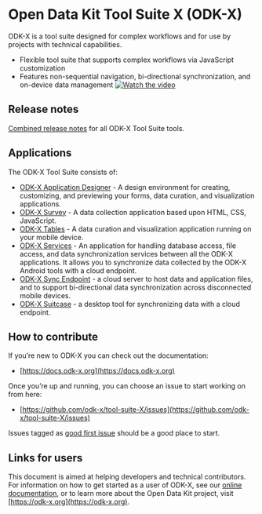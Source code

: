 # Open Data Kit Tool Suite X (ODK-X)

ODK-X is a tool suite designed for complex workflows and for use by projects with technical capabilities.

- Flexible tool suite that supports complex workflows via JavaScript customization
- Features non-sequential navigation, bi-directional synchronization, and on-device data management
  [![Watch the video](https://img.youtube.com/vi/watch?v=fdfkTH-Wm2w&list=PLIYnQe46znLWXvhB57llCqPr7tE2yRlFF/default.jpg)](https://www.youtube.com/watch?v=fdfkTH-Wm2w&list=PLIYnQe46znLWXvhB57llCqPr7tE2yRlFF)

## Release notes
[Combined release notes](https://github.com/odk-x/tool-suite-X/wiki/ODK-X-Tool-Suite-Release-Notes) for all ODK-X Tool Suite tools.

## Applications
The ODK-X Tool Suite consists of:
- [ODK-X Application Designer](https://github.com/odk-x/app-designer) - A design environment for creating, customizing, and previewing your forms, data curation, and visualization applications.
- [ODK-X Survey](https://github.com/odk-x/survey) - A data collection application based upon HTML, CSS, JavaScript.
- [ODK-X Tables](https://github.com/odk-x/tables) - A data curation and visualization application running on your mobile device.
- [ODK-X Services](https://github.com/odk-x/services) - An application for handling database access, file access, and data synchronization services between all the ODK-X applications. It allows you to synchronize data collected by the ODK-X Android tools with a cloud endpoint.
- [ODK-X Sync Endpoint](https://github.com/odk-x/sync-endpoint) - a cloud server to host data and application files, and to support bi-directional data synchronization across disconnected mobile devices.
- [ODK-X Suitcase](https://github.com/odk-x/suitcase) - a desktop tool for synchronizing data with a cloud endpoint.

## How to contribute
If you’re new to ODK-X you can check out the documentation:
- [https://docs.odk-x.org](https://docs.odk-x.org)

Once you’re up and running, you can choose an issue to start working on from here: 
- [https://github.com/odk-x/tool-suite-X/issues](https://github.com/odk-x/tool-suite-X/issues)

Issues tagged as [good first issue](https://github.com/odk-x/tool-suite-X/issues?q=is%3Aissue+is%3Aopen+label%3A%22good+first+issue%22) should be a good place to start.

## Links for users
This document is aimed at helping developers and technical contributors. For information on how to get started as a user of ODK-X, see our [online documentation](https://docs.odk-x.org), or to learn more about the Open Data Kit project, visit [https://odk-x.org](https://odk-x.org).
